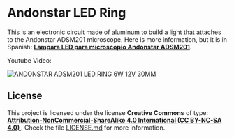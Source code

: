 # Andonstar LED Ring

This is an electronic circuit made of aluminum to build a light that attaches to the Andonstar ADSM201 microscope.
Here is more information, but it is in Spanish:
[**Lampara LED para microscopio Andonstar ADSM201**](https://giltesa.com/2018/06/20/lampara-led-para-microscopio-andonstar-adsm201).

Youtube Video:

[![ANDONSTAR ADSM201 LED RING 6W 12V 30MM](https://img.youtube.com/vi/A698UcTd43E/0.jpg)](https://www.youtube.com/watch?v=A698UcTd43E)



## License

This project is licensed under the license **Creative Commons** of type: **[Attribution-NonCommercial-ShareAlike 4.0 International (CC BY-NC-SA 4.0) ](https://creativecommons.org/licenses/by-nc-sa/4.0/)**. Check the file [LICENSE.md](LICENSE.md) for more information.